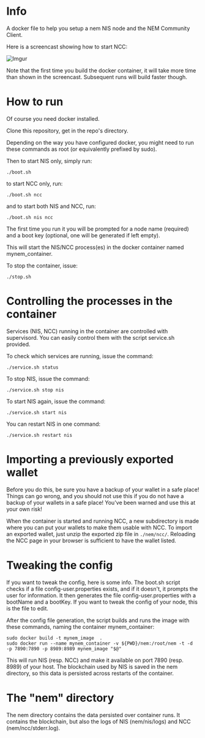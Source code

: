 
# Info

A docker file to help you setup a nem NIS node and the NEM Community Client.

Here is a screencast showing how to start NCC:

![Imgur](http://i.imgur.com/ZBANMK4.gif?1)

Note that the first time you build the docker container, it will take more time than shown in the screencast. Subsequent runs will build faster though.

# How to run

Of course you need docker installed.

Clone this repository, get in the repo's directory.

Depending on the way you have configured docker, you might need to run these commands as root (or equivalently prefixed by sudo).

Then to start NIS only, simply run:

    ./boot.sh

to start NCC only, run:

    ./boot.sh ncc

and to start both NIS and NCC, run:

    ./boot.sh nis ncc


The first time you run it you will be prompted for a node name (required) and a boot key (optional, 
one will be generated if left empty).

This will start the NIS/NCC process(es) in the docker container named mynem_container.

To stop the container, issue:

    ./stop.sh

# Controlling the processes in the container

Services (NIS, NCC) running in the container are controlled with supervisord. You can easily control them with the script service.sh provided.

To check which services are running, issue the command:

    ./service.sh status

To stop NIS, issue the command:

    ./service.sh stop nis
    
To start NIS again, issue the command:

    ./service.sh start nis

You can restart NIS in one command:

    ./service.sh restart nis

# Importing a previously exported wallet

Before you do this, be sure you have a backup of your wallet in a safe place! Things can go wrong, and you should not use this 
if you do not have a backup of your wallets in a safe place! You've been warned and use this at your own risk!

When the container is started and running NCC, a new subdirectory is made where you can put your wallets to make them usable 
with NCC. To import an exported wallet, just unzip the exported zip file in `./nem/ncc/`. Reloading the NCC page in your browser is 
sufficient to have the wallet listed.

# Tweaking the config

If you want to tweak the config, here is some info.
The boot.sh script checks if a file config-user.properties exists, and if it doesn't, it prompts the user for information.
It then generates the file config-user.properties with a bootName and a bootKey. If you want to tweak the config of your 
node, this is the file to edit.

After the config file generation, the script builds and runs the image with these commands, naming the container mynem_container:

    sudo docker build -t mynem_image  .
    sudo docker run --name mynem_container -v ${PWD}/nem:/root/nem -t -d  -p 7890:7890 -p 8989:8989 mynem_image "$@"

This will run NIS (resp. NCC) and make it available on port 7890 (resp. 8989) of your host.
The blockchain used by NIS is saved in the nem directory, so this data is persisted across restarts of the container.

# The "nem" directory

The nem directory contains the data persisted over container runs. It contains the blockchain, but also the logs of NIS (nem/nis/logs) and NCC (nem/ncc/stderr.log).
